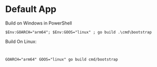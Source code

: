 # Default App

Build on Windows in PowerShell

```shell
$Env:GOARCH="arm64"; $Env:GOOS="linux" ; go build .\cmd\bootstrap
```

Build On Linux:

```shell


GOARCH="arm64" GOOS="linux" go build cmd/bootstrap
```

